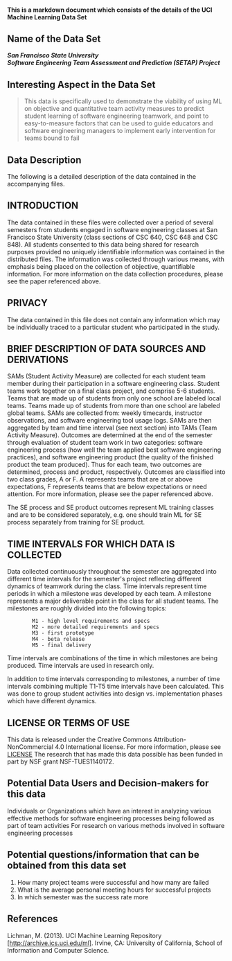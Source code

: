 #### This is a markdown document which consists of the details of the UCI Machine Learning Data Set

## Name of the Data Set
**_San Francisco State University  
   Software Engineering Team Assessment and Prediction (SETAP) Project_**

## Interesting Aspect in the Data Set
> This data is specifically used to demonstrate the viability of using ML on objective and quantitative team activity measures to predict student learning of software engineering 
teamwork, and point to easy-to-measure factors that can be used to guide educators and software engineering managers to implement early intervention for teams bound to fail

## Data Description
  The following is a detailed description of the data contained in the
  accompanying files.

  INTRODUCTION
  ------------

  The data contained in these files were collected over a period of
  several semesters from students engaged in software engineering
  classes at San Francisco State University (class sections of CSC
  640, CSC 648 and CSC 848).  All students consented to this data
  being shared for research purposes provided no uniquely identifiable
  information was contained in the distributed files.  The information
  was collected through various means, with emphasis being placed on
  the collection of objective, quantifiable information.  For more
  information on the data collection procedures, please see the paper
  referenced above.


  PRIVACY
  -------
  The data contained in this file does not contain any information
  which may be individually traced to a particular student who
  participated in the study.


  BRIEF DESCRIPTION OF DATA SOURCES AND DERIVATIONS
  -------------------------------------------------
  SAMs (Student Activity Measure) are collected for each student team
  member during their participation in a software engineering class.
  Student teams work together on a final class project, and comprise
  5-6 students.  Teams that are made up of students from only one
  school are labeled local teams.  Teams made up of students from more
  than one school are labeled global teams.  SAMs are collected from:
  weekly timecards, instructor observations, and software engineering
  tool usage logs.  SAMs are then aggregated by team and time interval
  (see next section) into TAMs (Team Activity Measure).  Outcomes are
  determined at the end of the semester through evaluation of student
  team work in two categories:  software engineering process (how well
  the team applied best software engineering practices), and software
  engineering product (the quality of the finished product the team
  produced).  Thus for each team, two outcomes are determined, process
  and product, respectively.  Outcomes are classified into two class
  grades, A or F.  A represents teams that are at or above
  expectations, F represents teams that are below expectations or need
  attention.  For more information, please see the paper referenced
  above.

  The SE process and SE product outcomes represent ML training classes
  and are to be considered separately, e.g. one should train ML for SE
  process separately from training for SE product.

  TIME INTERVALS FOR WHICH DATA IS COLLECTED
  ------------------------------------------
  Data collected continuously throughout the semester are aggregated
  into different time intervals for the semester's project reflecting
  different dynamics of teamwork during the class.  Time intervals
  represent time periods in which a milestone was developed by each
  team.  A milestone represents a major deliverable point in the class
  for all student teams.  The milestones are roughly divided into the
  following topics:

            M1 - high level requirements and specs
            M2 - more detailed requirements and specs
            M3 - first prototype
            M4 - beta release
            M5 - final delivery

  Time intervals are combinations of the time in which milestones are
  being produced.  Time intervals are used in research only.

  In addition to time intervals corresponding to milestones, a number
  of time intervals combining multiple T1-T5 time intervals have been
  calculated.  This was done to group student activities into design
  vs. implementation phases which have different dynamics.


## LICENSE OR TERMS OF USE
This data is released under the Creative Commons Attribution-NonCommercial 4.0 International license.  For more information, please see [LICENSE](http://creativecommons.org/licenses/by-nc/4.0/legalcode)
The research that has made this data possible has been funded in part by NSF grant NSF-TUES1140172.

## Potential Data Users and Decision-makers for this data
Individuals or Organizations which have an interest in analyzing various effective methods for software engineering processes being followed as part of team activities
For research on various methods involved in software engineering processes

## Potential questions/information that can be obtained from this data set
1. How many project teams were successful and how many are failed
2. What is the average personal meeting hours for successful projects
3. In which semester was the success rate more

## References
Lichman, M. (2013). UCI Machine Learning Repository [http://archive.ics.uci.edu/ml]. Irvine, CA: University of California, School of Information and Computer Science.


